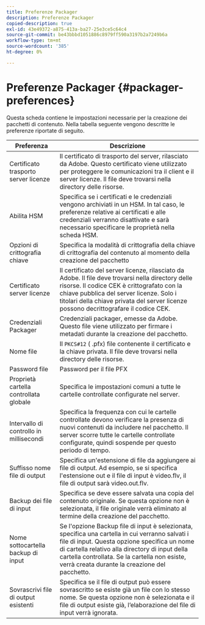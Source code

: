 ```yaml
---
title: Preferenze Packager
description: Preferenze Packager
copied-description: true
exl-id: 43e49372-a875-413a-ba27-25e3ce5c64c4
source-git-commit: be43bbbd1051886c8979ff590a3197b2a7249b6a
workflow-type: tm+mt
source-wordcount: '385'
ht-degree: 0%

---
```


# Preferenze Packager {#packager-preferences}

Questa scheda contiene le impostazioni necessarie per la creazione dei pacchetti di contenuto. Nella tabella seguente vengono descritte le preferenze riportate di seguito.

| Preferenza | Descrizione |
|--- |--- |
| Certificato trasporto server licenze | Il certificato di trasporto del server, rilasciato da Adobe. Questo certificato viene utilizzato per proteggere le comunicazioni tra il client e il server licenze. Il file deve trovarsi nella directory delle risorse. |
| Abilita HSM | Specifica se i certificati e le credenziali vengono archiviati in un HSM. In tal caso, le preferenze relative ai certificati e alle credenziali verranno disattivate e sarà necessario specificare le proprietà nella scheda HSM. |
| Opzioni di crittografia chiave | Specifica la modalità di crittografia della chiave di crittografia del contenuto al momento della creazione del pacchetto |
| Certificato server licenze | Il certificato del server licenze, rilasciato da Adobe. Il file deve trovarsi nella directory delle risorse. Il codice CEK è crittografato con la chiave pubblica del server licenze. Solo i titolari della chiave privata del server licenze possono decrittografare il codice CEK. |
| Credenziali Packager | Credenziali packager, emesse da Adobe. Questo file viene utilizzato per firmare i metadati durante la creazione del pacchetto. |
| Nome file | Il `PKCS#12` ( .pfx) file contenente il certificato e la chiave privata. Il file deve trovarsi nella directory delle risorse. |
| Password file | Password per il file PFX |
| Proprietà cartella controllata globale | Specifica le impostazioni comuni a tutte le cartelle controllate configurate nel server. |
| Intervallo di controllo in millisecondi | Specifica la frequenza con cui le cartelle controllate devono verificare la presenza di nuovi contenuti da includere nel pacchetto. Il server scorre tutte le cartelle controllate configurate, quindi sospende per questo periodo di tempo. |
| Suffisso nome file di output | Specifica un&#39;estensione di file da aggiungere ai file di output. Ad esempio, se si specifica l&#39;estensione out e il file di input è video.flv, il file di output sarà video.out.flv. |
| Backup dei file di input | Specifica se deve essere salvata una copia del contenuto originale. Se questa opzione non è selezionata, il file originale verrà eliminato al termine della creazione del pacchetto. |
| Nome sottocartella backup di input | Se l&#39;opzione Backup file di input è selezionata, specifica una cartella in cui verranno salvati i file di input. Questa opzione specifica un nome di cartella relativo alla directory di input della cartella controllata. Se la cartella non esiste, verrà creata durante la creazione del pacchetto. |
| Sovrascrivi file di output esistenti | Specifica se il file di output può essere sovrascritto se esiste già un file con lo stesso nome. Se questa opzione non è selezionata e il file di output esiste già, l’elaborazione del file di input verrà ignorata. |
